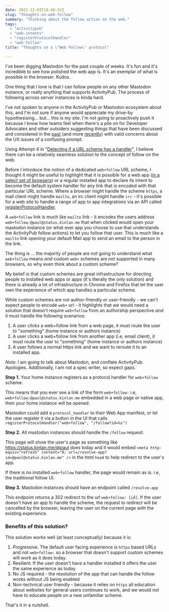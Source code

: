 ```yaml
---
date: 2022-12-03T19:40:32Z
slug: "thoughts-on-web-follow"
summary: "Thinking about the follow action on the web."
tags: 
  - "activitypub"
  - "web-intents"
  - "registerProtocolHandler"
  - "web-follow"
title: "Thoughts on a \"Web Follow\" protocol"

---
```

I've been digging Mastodon for the past couple of weeks. It's fun and it's incredible to see how polished the web app is. It's an exemplar of what is possible in the browser. Kudos.

One thing that I love is that I can follow people on any other Mastodon instance, or really anything that supports ActivityPub. The process of following across server instances is kinda hard.

I've not spoken to anyone in the ActivityPub or Mastodon ecosystem about this, and I'm not sure if anyone would appreciate my drive-by hypothesising... but... this is my site. I'm not going to proactively push it because I know how teams feel when there's a pile on for Developer Advocates and other outsiders suggesting things that have been discussed and considered in the [past](https://github.com/mastodon/mastodon/issues/14187) (and more [recently](https://github.com/mastodon/mastodon/issues/19679)) with valid concerns about the UX issues of a confusing prompt.

Using Attempt 4 in "[Detecting if a URL scheme has a handler](https://paul.kinlan.me/detecting-if-a-url-scheme-can-be-handled/)", I believe there can be a relatively seamless solution to the concept of follow on the web.

Before I introduce the notion of a dedicated `web+follow` URL scheme, I thought it might be useful to highlight that it is possible for a web app ([in a select set of browsers](https://developer.mozilla.org/en-US/docs/Web/API/Navigator/registerProtocolHandler)) or a regular installed app to declare its intent to become the default system handler for any link that is encoded with that particular URL scheme. Where a browser might handle the scheme `https`, a mail client might handle `mailto`, an irc client might handle `irc` - it's possible for a web site to handle a range of app to app integrations via an API called [registerProtocolHandler](https://developer.mozilla.org/en-US/docs/Web/API/Navigator/registerProtocolHandler).

A `web+follow` link is much like `mailto` link - it encodes the users address `web+follow:@paul@status.kinlan.me` that when clicked would open your mastodon instance (or what ever app you choose to use that understands the ActivityPub follow actions) to let you follow that user. This is much like a `mailto` link opening your default Mail app to send an email to the person in the link.

The thing is ... the majority of people are not going to understand what `web+follow` means _and_ custom `web+` schemes are not supported in many browsers, so why even think about a custom scheme?

My belief is that custom schemes are great infrastructure for directing people to installed web apps or apps (it's literally the only solution) and there is already a lot of infrastructure in Chrome and Firefox that let the user own the experience of which app handles a particular scheme.

While custom schemes are not author-friendly or user-friendly - we can't expect people to encode `web+` url - it highlights that we would need a solution that doesn't require `web+follow` from an authorship perspective _and_ it must handle the following scenarios:

1. A user clicks a web+follow link from a web page, it must route the user to "something" (home instance or authors instance)
2. A user clicks a web+follow link from another app (i.e, email client), it must route the user to "something" (home instance or authors instance)
3. A user follows a normal https link and we want to reroute it to an installed app.

_Note_: I am going to talk about Mastodon, and conflate ActivityPub. Apologies. Additionally, I am not a spec writer, so expect gaps.

**Step 1.** Your home instance registers as a protocol handler for `web+follow` scheme.

This means that you ever see a link of the form `web+follow:` i.e, `web+follow:@paul@status.kinlan.me` embedded in a web page or native app, then your home instance will be opened.

Mastodon could add a `protocol_handler` to their Web App manifest, or let the user register it via a button in the UI that calls `registerProtocolHandler("web+follow", "/follow?id=%s")`

**Step 2.** All mastodon instances should handle the `/follow` request.

This page will show the user's page as something like https://status.kinlan.me/@paul does today and it would embed `<meta http-equiv="refresh" content="0; url=/resolve-app?id=@paul@status.kinlan.me" />` in the html `head` to help redirect to the user's app.

If there is no installed `web+follow` handler, the page would remain as is. i.e, the traditional follow UI.

**Step 3.** Mastodon instances should have an endpoint called `/resolve-app`

This endpoint returns a 302 redirect to the url `web+follow: [id]`. If the user doesn't have an app to handle the scheme, the request to redirect will be cancelled by the browser, leaving the user on the current page with the existing experience.

### Benefits of this solution?

This solution works well (at least conceptually) because it is:

1. Progressive. The default user facing experience is `https` based URLs and not `web+follow:` so a browser that doesn't support custom schemes will work as it does today.
2. Resilient. If the user doesn't have a handler installed it offers the user the same experience as today.
3. No JS required - the resolution of the app that can handle the follow works without JS being enabled
4. Non-technical user friendly - because it relies on `https` all education about websites for general users continues to work, and we would not have to educate people on a new unfamiliar scheme.

That's it in a nutshell.
